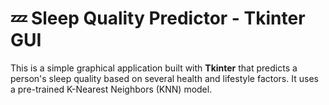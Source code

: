 # 💤 Sleep Quality Predictor - Tkinter GUI

This is a simple graphical application built with **Tkinter** that predicts a person's sleep quality based on several health and lifestyle factors. It uses a pre-trained K-Nearest Neighbors (KNN) model.
